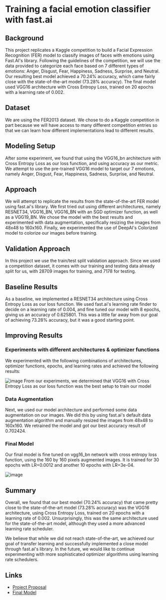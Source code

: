 # Training a facial emotion classifier with fast.ai

## Background
This project replicates a Kaggle competition to build a Facial Expression Recognition (FER) model to classify images of faces with emotions using Fast.AI's library. Following the guidelines of the competition, we will use the data provided to categorize each face based on 7 different types of emotions: Anger, Disgust, Fear, Happiness, Sadness, Surprise, and Neutral. Our resulting best model achieved a 70.24% accuracy, which came fairly close with the state-of-the-art model (73.28% accuracy). The final model used VGG16 architecture with Cross Entropy Loss, trained on 20 epochs with a learning rate of 0.002.

## Dataset
We are using the FER2013 dataset. We chose to do a Kaggle competition in part because we will have access to many different competition entries so that we can learn how different implementations lead to different results.

## Modeling Setup
After some experiment, we found that using the VGG16_bn architecture with Cross Entropy Loss as our loss function, and using accuracy as our metric. We attempt to use the pre-trained VGG16 model to target our 7 emotions, namely Anger, Disgust, Fear, Happiness, Sadness, Surprise, and Neutral.

## Approach
We will attempt to replicate the results from the state-of-the-art FER model using fast.ai's library. We first tried out using different architectures, namely RESNET34, VGG16_BN, VGG16_BN with an SGD optimizer function, as well as a VGG19_BN. We chose the model with the best results and experimented with data augmentation, specifically resizing the images from 48x48 to 160x160. Finally, we experimented the use of DeepAI's Colorized model to colorize our images before training.

## Validation Approach
In this project we use the train/test split validation approach. Since we used a competition dataset, it comes with our training and testing data already split for us, with 28709 images for training, and 7178 for testing.

## Baseline Results
As a baseline, we implemented a RESNET34 architecture using Cross Entropy Loss as our loss function. We used fast.ai's learning rate finder to decide on a learning rate of 0.004, and fine tuned our model with 8 epochs, giving us an accuracy of 0.625801. This was a little far away from our goal of achieving 73.28% accuracy, but it was a good starting point.

## Improving Results
### Experiments with different architectures & optimizer functions
We experimented with the following combinations of architectures, optimizer functions, epochs, and learning rates and achieved the following results:

![image](https://github.com/dkwik/AI-Image-Classification-Neural-Network/assets/89932747/b72fddc3-0d0c-458a-b1c0-e3e24561a9f0)
From our experiments, we determined that VGG16 with Cross Entropy Loss as our loss function was the best setup to train our model

###  Data Augmentation
Next, we used our model architecture and performed some data augmentation on our images. We did this by using fast.ai's default data augmentation algorithm and manually resized the images from 48x48 to 160x160. We retrained the model and got our best accuracy result of 0.702424.

### Final Model
Our final model is fine tuned on vgg16_bn network with cross entropy loss function, using the 160 by 160 pixels augmented images. It is trained for 30 epochs with LR=0.0012 and another 10 epochs with LR=3e-04.

![image](https://github.com/dkwik/AI-Image-Classification-Neural-Network/assets/89932747/5584df2f-e404-415a-8ce7-b3421c75619c)

## Summary
Overall, we found that our best model (70.24% accuracy) that came pretty close to the state-of-the-art model (73.28% accuracy) was the VGG16 architecture, using Cross Entropy Loss, trained on 20 epochs with a learning rate of 0.002. Unsurprisingly, this was the same architecture used for the state-of-the-art model, although they used a more advanced learning rate scheduler.

We believe that while we did not reach state-of-the-art, we achieved our goal of transfer learning and successfully implemented a close model through fast.ai's library. In the future, we would like to continue experimenting with more sophisticated optimizer algorithms using learning rate schedulers.


## Links
- [Project Proposal](https://github.com/dkwik/CS344_AI_image_classification_model/blob/main/proposal.ipynb)
- [Final Model](https://github.com/dkwik/CS344_AI_image_classification_model/blob/main/Final%20Model.ipynb)
